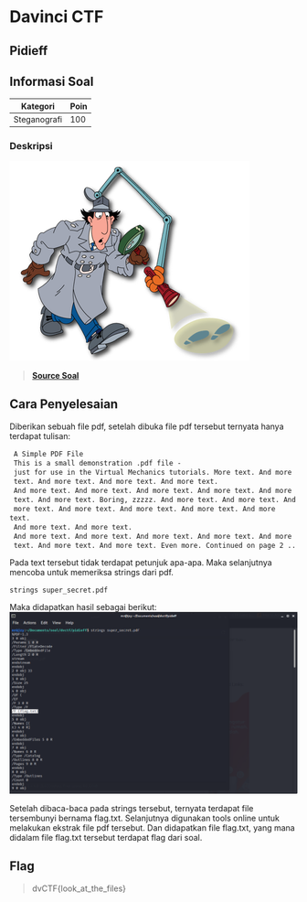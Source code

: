# Davinci CTF

## Pidieff

## Informasi Soal
| Kategori | Poin |
| -------- | ---- |
| Steganografi | 100 |

### Deskripsi
![image](Images/1_soal.PNG)
> <a href="super_secret.pdf"> <b>Source Soal</b></a> 
## Cara Penyelesaian
Diberikan sebuah file pdf, setelah dibuka file pdf tersebut ternyata hanya terdapat tulisan:
```
 A Simple PDF File 
 This is a small demonstration .pdf file - 
 just for use in the Virtual Mechanics tutorials. More text. And more 
 text. And more text. And more text. And more text. 
 And more text. And more text. And more text. And more text. And more 
 text. And more text. Boring, zzzzz. And more text. And more text. And 
 more text. And more text. And more text. And more text. And more text. 
 And more text. And more text. 
 And more text. And more text. And more text. And more text. And more 
 text. And more text. And more text. Even more. Continued on page 2 ..
```
Pada text tersebut tidak terdapat petunjuk apa-apa. Maka selanjutnya mencoba untuk memeriksa strings dari pdf.
```
strings super_secret.pdf
```
Maka didapatkan hasil sebagai berikut:
![image](Images/2_strings.PNG)

Setelah dibaca-baca pada strings tersebut, ternyata terdapat file tersembunyi bernama flag.txt. Selanjutnya digunakan tools online untuk melakukan ekstrak file pdf tersebut. Dan didapatkan file flag.txt, yang mana didalam file flag.txt tersebut terdapat flag dari soal.

## Flag

> dvCTF{look_at_the_files}